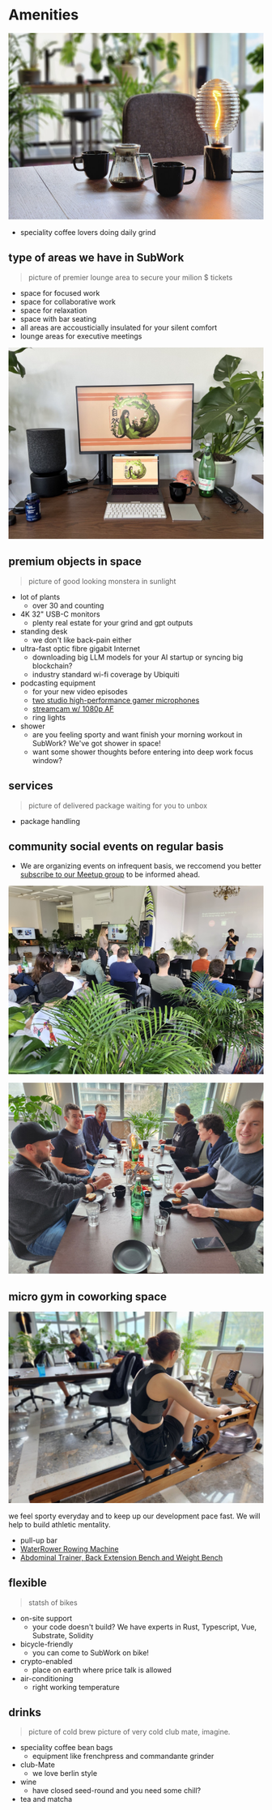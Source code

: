 # Amenities

![subwork_familytable](./pics/subwork_familytable.png)
- speciality coffee lovers doing daily grind

type of areas we have in SubWork
---

> picture of premier lounge area to secure your milion $ tickets
- space for focused work
- space for collaborative work
- space for relaxation
- space with bar seating
- all areas are accousticially insulated for your silent comfort
- lounge areas for executive meetings

![fix_desk_in_subwork](pics/subwork_flexdesk.jpeg)

premium objects in space
---

> picture of good looking monstera in sunlight 

- lot of plants 
  - over 30 and counting
- 4K 32" USB-C monitors 
  - plenty real estate for your grind and gpt outputs
- standing desk
  - we don't like back-pain either
- ultra-fast optic fibre gigabit Internet
  - downloading big LLM models for your AI startup or syncing big blockchain?
  - industry standard wi-fi coverage by Ubiquiti
- podcasting equipment
  - for your new video episodes
  - [two studio high-performance gamer microphones](https://hyperx.com/products/hyperx-quadcast-s-usb-microphone?variant=41031692058781)
  - [streamcam w/ 1080p AF](https://www.logitech.com/en-ch/products/webcams/streamcam.960-001281.html)
  - ring lights
- shower
  - are you feeling sporty and want finish your morning workout in SubWork? We've got shower in space!
  - want some shower thoughts before entering into deep work focus window?

services
---

> picture of delivered package waiting for you to unbox

- package handling 


community social events on regular basis
---
- We are organizing events on infrequent basis, we reccomend you better [subscribe to our Meetup group](https://www.meetup.com/subwork/) to be informed ahead.

![subwork_crypto_meetup](pics/subwork_meetup.png)

![subwork_breakfast](pics/subwork_breakfast.jpg)

micro gym in coworking space
---
![subwork_rowing](pics/subwork_rowing.jpg)

we feel sporty everyday and to keep up our development pace fast. We will help to build athletic mentality.
- pull-up bar 
- [WaterRower Rowing Machine](https://www.nohrd.com/us/waterrower/)
- [Abdominal Trainer, Back Extension Bench and Weight Bench](https://www.nohrd.com/us/triatrainer/)

flexible
---

> statsh of bikes 

- on-site support 
  - your code doesn't build? We have experts in Rust, Typescript, Vue, Substrate, Solidity
- bicycle-friendly
  - you can come to SubWork on bike!
- crypto-enabled
  - place on earth where price talk is allowed
- air-conditioning
  - right working temperature

drinks 
---

> picture of cold brew 
> picture of very cold club mate, imagine.

- speciality coffee bean bags
  - equipment like frenchpress and commandante grinder
- club-Mate
  - we love berlin style
- wine
  - have closed seed-round and you need some chill?
- tea and matcha
